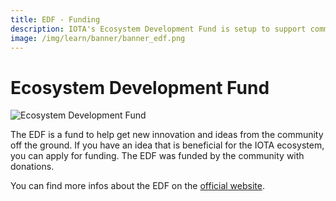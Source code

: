 ```yaml
---
title: EDF - Funding
description: IOTA's Ecosystem Development Fund is setup to support community based Projects that aim to build an support IOTA. Apply for your Project.
image: /img/learn/banner/banner_edf.png
---
```


# Ecosystem Development Fund

![Ecosystem Development Fund](/img/learn/banner/banner_edf.png)

The EDF is a fund to help get new innovation and ideas from the community off the ground. If you have an idea that is
beneficial for the IOTA ecosystem, you can apply for funding.
The EDF was funded by the community with donations.

You can find more infos about the EDF on the [official website](https://fund.iota.org).

